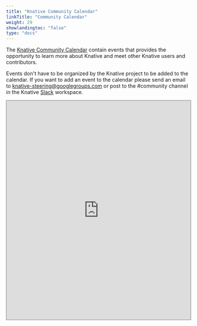 ```yaml
---
title: "Knative Community Calendar"
linkTitle: "Community Calendar"
weight: 29
showlandingtoc: "false"
type: "docs"
---
```


The [Knative Community Calendar](https://calendar.google.com/calendar/u/0/embed?src=c_tcut0tbk016g22csq1ced9lqd8@group.calendar.google.com) contain events that provides the opportunity to learn more about Knative and meet other Knative users and contributors.

Events don't have to be organized by the Knative project to be added to the calendar. If you want to add an event to the calendar please send an email to [knative-steering@googlegroups.com](mailto:knative-steering@googlegroups.com) or post to the #community channel in the Knative [Slack](https://slack.knative.dev) workspace.

<iframe src="https://calendar.google.com/calendar/embed?height=600&amp;wkst=1&amp;bgcolor=%23ffffff&amp;src=Y190Y3V0MHRiazAxNmcyMmNzcTFjZWQ5bHFkOEBncm91cC5jYWxlbmRhci5nb29nbGUuY29t&amp;color=%23D81B60" style="border:solid 1px #777" width="100%" height="600" frameborder="0" scrolling="no"></iframe>
